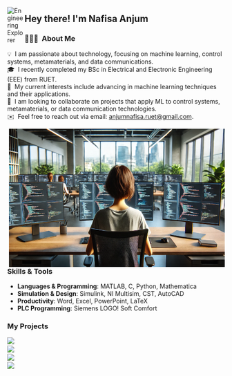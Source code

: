 <img alt="Engineering Explorer" src="./assets/Hand%20Wave.gif" width='40' align="left"/><h2>Hey there! I'm Nafisa Anjum</h2>

### 👩🏻‍💻 &nbsp;About Me

💡 &nbsp;I am passionate about technology, focusing on machine learning, control systems, metamaterials, and data communications.\
🎓 &nbsp;I recently completed my BSc in Electrical and Electronic Engineering (EEE) from RUET.\
👀 &nbsp;My current interests include advancing in machine learning techniques and their applications.\
🤝 &nbsp;I am looking to collaborate on projects that apply ML to control systems, metamaterials, or data communication technologies.\
✉️ &nbsp;Feel free to reach out via email: anjumnafisa.ruet@gmail.com.

<img align="right" alt="PNG Illustration" src="https://github.com/Nafisa-21/Nafisa-21/blob/main/n.png?raw=true" width="500" height="320" />

### Skills & Tools

- **Languages & Programming**: MATLAB, C, Python, Mathematica  
- **Simulation & Design**: Simulink, NI Multisim, CST, AutoCAD  
- **Productivity**: Word, Excel, PowerPoint, LaTeX  
- **PLC Programming**: Siemens LOGO! Soft Comfort  

### My Projects

[![](https://img.shields.io/badge/-🔬%20ML%20Applications%20in%20Control-000)](https://github.com/nafisa-anjum/ML-Control-Project)\
[![](https://img.shields.io/badge/-🌐%20Data%20Communications%20Analysis-000)](https://github.com/nafisa-anjum/Data-Comm-Analysis)\
[![](https://img.shields.io/badge/-📡%20Metamaterial%20Simulations-000)](https://github.com/nafisa-anjum/Metamaterial-Simulation)\
[![](https://img.shields.io/badge/-⚡%20PLC%20Control%20Systems-000)](https://github.com/nafisa-anjum/PLC-Control-Systems)
